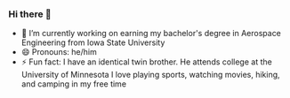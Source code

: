 ### Hi there 👋

- 🔭 I’m currently working on earning my bachelor's degree in Aerospace Engineering from Iowa State University
- 😄 Pronouns: he/him
- ⚡ Fun fact: I have an identical twin brother. He attends college at the University of Minnesota
 I love playing sports, watching movies, hiking, and camping in my free time
